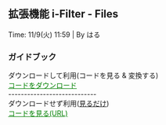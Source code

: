 ## 拡張機能 i-Filter - Files
Time: 11/9(火) 11:59 | By はる
### ガイドブック
ダウンロードして利用(コードを見る & 変換する)<br>
<a style="color:green;" href="https://github.com/haru070/i-filterFiles/archive/refs/heads/main.zip">コードをダウンロード</a><br>
----------------------------<br>
ダウンロードせず利用(<u>見るだけ</u>)<br>
<a style="color:green;" href="https://github1s.com/haru070/i-filterFiles/">コードを見る(URL)</a>
